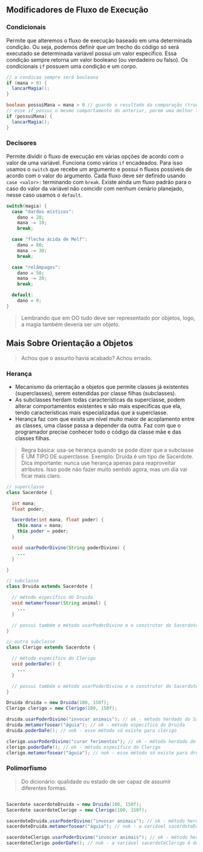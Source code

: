 ## Modificadores de Fluxo de Execução

### Condicionais

Permite que alteremos o fluxo de execução baseado em uma determinada condição. Ou seja, podemos definir que um trecho do código só será executado se determinada variável possui um valor específico. Essa condição sempre retorna um valor booleano (ou verdadeiro ou falso). Os condicionais `if` possuem uma condição e um corpo.

```java
// a condicao sempre será booleana
if (mana > 0) {
  lancarMagia();
}

boolean possuiMana = mana > 0 // guardo o resultado da comparação (true ou false) na variável "possuiMana"
// esse if possui o mesmo comportamento do anterior, porem uma melhor legibilidade (lê-se "se possui mana, então lançar magia")
if (possuiMana) {
  lancarMagia();
}
```

### Decisores

Permite dividir o fluxo de execução em várias opções de acordo com o valor de uma variável. Funciona como vários `if` encadeados. Para isso usamos o `switch` que recebe um argumento e possui n fluxos possíveis de acordo com o valor do argumento. Cada fluxo deve ser definido usando `case <valor>:` terminando com `break`. Existe ainda um fluxo padrão para o caso do valor da variável não coincidir com nenhum cenário planejado, nesse caso usamos o `default`.

```java
switch(magia) {
  case "dardos místicos":
    dano = 20;
    mana -= 10;
    break;

  case "flecha ácida de Melf":
    dano = 80;
    mana -= 30;
    break;

  case "relâmpagos":
    dano = 50;
    mana -= 20;
    break;

  default:
    dano = 0;
}
```

> Lembrando que em OO tudo deve ser representado por objetos, logo, a magia também deveria ser um objeto.

## Mais Sobre Orientação a Objetos

> Achou que o assunto havia acabado? Achou errado.

### Herança

- Mecanismo da orientação a objetos que permite classes já existentes (superclasses), serem estendidas por classe filhas (subclasses).
- As subclasses herdam todas características da superclasse, podem alterar comportamentos existentes e são mais específicas que ela, tendo características mais especializadas que a superclasse.
- Herança faz com que exista um nível muito maior de acoplamento entre as classes, uma classe passa a depender da outra. Faz com que o programador precise conhecer todo o código da classe mãe e das classes filhas.

> Regra básica: usa-se herança quando se pode dizer que a subclasse É UM TIPO DE superclasse. Exemplo: Druida é um tipo de Sacerdote.
> Dica importante: nunca use herança apenas para reaproveitar atributos. Isso pode não fazer muito sentido agora, mas um dia vai ficar mais claro.

```java
// superclasse
class Sacerdote {

  int mana;
  float poder;

  Sacerdote(int mana, float poder) {
    this.mana = mana;
    this.poder = poder;
  }

  void usarPoderDivino(String poderDivino) {
    ...
  }

}

// subclasse
class Druida extends Sacerdote {

  // método específico do Druida
  void metamorfosear(String animal) {
    ...
  }

  // possui também o método usarPoderDivino e o construtor do Sacerdote
}

// outra subclasse
class Clerigo extends Sacerdote {

  // método específico do Clerigo
  void poderDaFe() {
    ...
  }

  // possui também o método usarPoderDivino e o construtor do Sacerdote
}

Druida druida = new Druida(100, 150f);
Clerigo clerigo = new Clerigo(100, 150f);

druida.usarPoderDivino("invocar animais"); // ok - método herdado do Sacerdote
druida.metamorfosear("águia"); // ok - método específico do Druida
druida.poderDaFe(); // nok - esse método só existe para clérigo

clerigo.usarPoderDivino("curar ferimentos"); // ok - método herdado do Sacerdote
clerigo.poderDaFe(); // ok - método específico do Clerigo
clerigo.metamorfosear("águia"); // nok - esse método só existe para druida

```

### Polimorfismo

> Do dicionário: qualidade ou estado de ser capaz de assumir diferentes formas.

```java

Sacerdote sacerdoteDruida = new Druida(100, 150f);
Sacerdote sacerdoteClerigo = new Clerigo(100, 150f);

sacerdoteDruida.usarPoderDivino("invocar animais"); // ok - método herdado do Sacerdote
sacerdoteDruida.metamorfosear("águia"); // nok - a variável sacerdoteDruida é do tipo Sacerdote, então mesmo instanciando um Druida não podemos usar as habilidades dele

sacerdoteClerigo.usarPoderDivino("invocar animais"); // ok - método herdado do Sacerdote
sacerdoteClerigo.poderDaFe(); // nok - a variável sacerdoteClerigo é do tipo Sacerdote, então mesmo instanciando um Clerigo não podemos usar as habilidades dele
```
